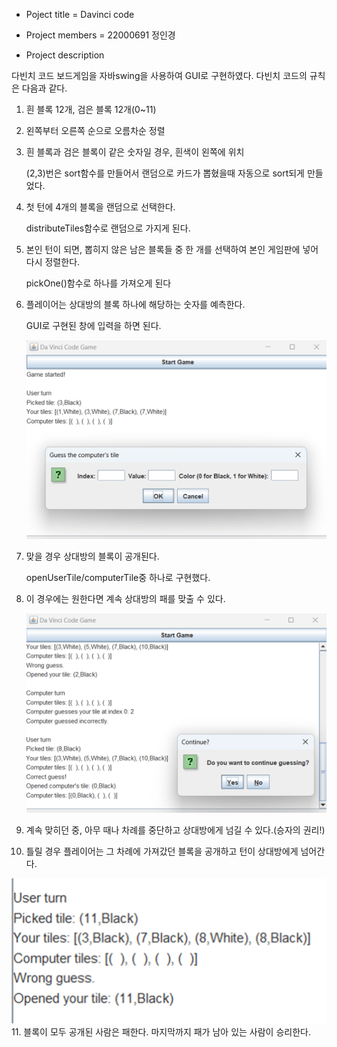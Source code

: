 - Poject title = Davinci code
- Project members = 22000691 정인경

- Project description

다빈치 코드 보드게임을 자바swing을 사용하여 GUI로 구현하였다.
다빈치 코드의 규칙은 다음과 같다.

1. 흰 블록 12개, 검은 블록 12개(0~11)
2. 왼쪽부터 오른쪽 순으로 오름차순 정렬
3. 흰 블록과 검은 블록이 같은 숫자일 경우, 흰색이 왼쪽에 위치

   (2,3)번은 sort함수를 만들어서 랜덤으로 카드가 뽑혔을때 자동으로 sort되게 만들었다.
4. 첫 턴에 4개의 블록을 랜덤으로 선택한다.

   distributeTiles함수로 랜덤으로 가지게 된다.
5. 본인 턴이 되면, 뽑히지 않은 남은 블록들 중 한 개를 선택하여 본인 게임판에 넣어 다시 정렬한다.
  
   pickOne()함수로 하나를 가져오게 된다
6. 플레이어는 상대방의 블록 하나에 해당하는 숫자를 예측한다.

   GUI로 구현된 창에 입력을 하면 된다.

   <img src= 'https://github.com/22000691/Java_Final/blob/main/DavinciCode/screenshot/userInput.png?raw=true'>
7. 맞을 경우 상대방의 블록이 공개된다.

   openUserTile/computerTile중 하나로 구현했다.
8. 이 경우에는 원한다면 계속 상대방의 패를 맞출 수 있다.

   <img src= 'https://github.com/22000691/Java_Final/blob/main/DavinciCode/screenshot/Correct%20answer.png?raw=true'>
9. 계속 맞히던 중, 아무 때나 차례를 중단하고 상대방에게 넘길 수 있다.(승자의 권리!)
10. 틀릴 경우 플레이어는 그 차례에 가져갔던 블록을 공개하고 턴이 상대방에게 넘어간다.

   <img src= 'https://github.com/22000691/Java_Final/blob/main/DavinciCode/screenshot/WrongAnswer.png?raw=true'>
11. 블록이 모두 공개된 사람은 패한다. 마지막까지 패가 남아 있는 사람이 승리한다.
